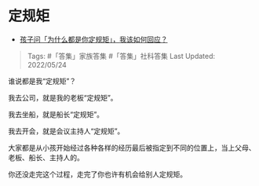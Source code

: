 # 定规矩

- [孩子问「为什么都是你定规矩」，我该如何回应？](https://www.zhihu.com/question/523191255/answer/2499129712)

>Tags: #「答集」家族答集 #「答集」社科答集 
>Last Updated: 2022/05/24

谁说都是我“定规矩”？

我去公司，就是我的老板“定规矩”。

我去坐船，就是船长“定规矩”。

我去开会，就是会议主持人“定规矩”。

大家都是从小孩开始经过各种各样的经历最后被指定到不同的位置上，当上父母、老板、船长、主持人的。

你还没走完这个过程，走完了你也许有机会给别人定规矩。